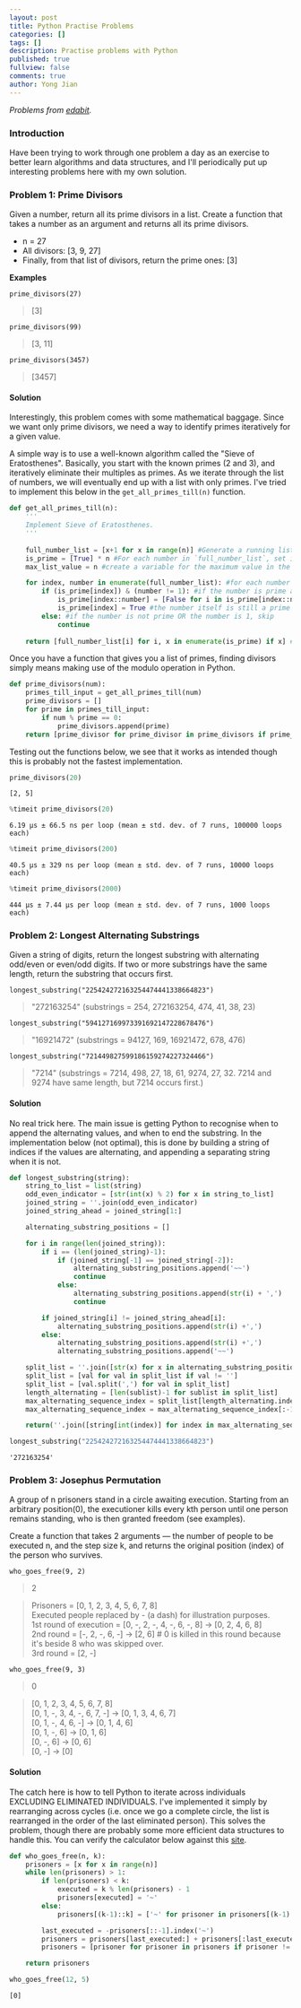 ```yaml
---
layout: post
title: Python Practise Problems
categories: []
tags: []
description: Practise problems with Python
published: true
fullview: false
comments: true
author: Yong Jian
---
```



*Problems from [edabit](https://edabit.com/challenges).*

### Introduction

Have been trying to work through one problem a day as an exercise to better learn algorithms and data structures, and I'll periodically put up interesting problems here with my own solution.

### Problem 1: Prime Divisors

Given a number, return all its prime divisors in a list. Create a function that takes a number as an argument and returns all its prime divisors.

- n = 27
- All divisors: [3, 9, 27]
- Finally, from that list of divisors, return the prime ones: [3]


**Examples**

`prime_divisors(27)`
> [3]

`prime_divisors(99)`
> [3, 11]

`prime_divisors(3457)`
>[3457]

#### Solution

Interestingly, this problem comes with some mathematical baggage. Since we want only prime divisors, we need a way to identify primes iteratively for a given value.

A simple way is to use a well-known algorithm called the "Sieve of Eratosthenes". Basically, you start with the known primes (2 and 3), and iteratively eliminate their multiples as primes. As we iterate through the list of numbers, we will eventually end up with a list with only primes. I've tried to implement this below in the `get_all_primes_till(n)` function.


```python
def get_all_primes_till(n):
    '''
    Implement Sieve of Eratosthenes.
    '''
    
    full_number_list = [x+1 for x in range(n)] #Generate a running list of numbers ranging from 1 to the user input value
    is_prime = [True] * n #For each number in `full_number_list`, set is_prime status to True
    max_list_value = n #create a variable for the maximum value in the list

    for index, number in enumerate(full_number_list): #for each number in the list, 
        if (is_prime[index]) & (number != 1): #if the number is prime and the number is not 1
            is_prime[index::number] = [False for i in is_prime[index::number]] #set all multiples of the number to False in the `is_prime` list
            is_prime[index] = True #the number itself is still a prime
        else: #if the number is not prime OR the number is 1, skip
            continue
    
    return [full_number_list[i] for i, x in enumerate(is_prime) if x] #return a list of numbers that are not enumerate
```

Once you have a function that gives you a list of primes, finding divisors simply means making use of the modulo operation in Python. 


```python
def prime_divisors(num):
    primes_till_input = get_all_primes_till(num)
    prime_divisors = []
    for prime in primes_till_input:
        if num % prime == 0:
            prime_divisors.append(prime)
    return [prime_divisor for prime_divisor in prime_divisors if prime_divisor != 1]
```

Testing out the functions below, we see that it works as intended though this is probably not the fastest implementation.


```python
prime_divisors(20)
```




    [2, 5]




```python
%timeit prime_divisors(20)
```

    6.19 µs ± 66.5 ns per loop (mean ± std. dev. of 7 runs, 100000 loops each)



```python
%timeit prime_divisors(200)
```

    40.5 µs ± 329 ns per loop (mean ± std. dev. of 7 runs, 10000 loops each)



```python
%timeit prime_divisors(2000)
```

    444 µs ± 7.44 µs per loop (mean ± std. dev. of 7 runs, 1000 loops each)


### Problem 2: Longest Alternating Substrings

Given a string of digits, return the longest substring with alternating odd/even or even/odd digits. If two or more substrings have the same length, return the substring that occurs first.


`longest_substring("225424272163254474441338664823")`
> "272163254" (substrings = 254, 272163254, 474, 41, 38, 23)

`longest_substring("594127169973391692147228678476")`
> "16921472" (substrings = 94127, 169, 16921472, 678, 476)

`longest_substring("721449827599186159274227324466")`
> "7214" (substrings = 7214, 498, 27, 18, 61, 9274, 27, 32. 7214 and 9274 have same length, but 7214 occurs first.)

#### Solution

No real trick here. The main issue is getting Python to recognise when to append the alternating values, and when to end the substring. In the implementation below (not optimal), this is done by building a string of indices if the values are alternating, and appending a separating string when it is not. 


```python
def longest_substring(string):
    string_to_list = list(string)
    odd_even_indicator = [str(int(x) % 2) for x in string_to_list]
    joined_string = ''.join(odd_even_indicator)
    joined_string_ahead = joined_string[1:]

    alternating_substring_positions = []

    for i in range(len(joined_string)):
        if i == (len(joined_string)-1):
            if (joined_string[-1] == joined_string[-2]):
                alternating_substring_positions.append('~~')
                continue
            else:
                alternating_substring_positions.append(str(i) + ',')
                continue

        if joined_string[i] != joined_string_ahead[i]:
            alternating_substring_positions.append(str(i) +',')
        else:
            alternating_substring_positions.append(str(i) +',')
            alternating_substring_positions.append('~~')

    split_list = ''.join([str(x) for x in alternating_substring_positions]).split('~')
    split_list = [val for val in split_list if val != '']
    split_list = [val.split(',') for val in split_list]
    length_alternating = [len(sublist)-1 for sublist in split_list]
    max_alternating_sequence_index = split_list[length_alternating.index(max(length_alternating))]
    max_alternating_sequence_index = max_alternating_sequence_index[:-1]

    return(''.join([string[int(index)] for index in max_alternating_sequence_index]))

longest_substring("225424272163254474441338664823")
```




    '272163254'



### Problem 3: Josephus Permutation

A group of n prisoners stand in a circle awaiting execution. Starting from an arbitrary position(0), the executioner kills every kth person until one person remains standing, who is then granted freedom (see examples).

Create a function that takes 2 arguments — the number of people to be executed n, and the step size k, and returns the original position (index) of the person who survives.

`who_goes_free(9, 2)`
> 2

> Prisoners = [0, 1, 2, 3, 4, 5, 6, 7, 8] <br>
> Executed people replaced by - (a dash) for illustration purposes. <br>
> 1st round of execution = [0, -, 2, -, 4, -, 6, -, 8]  -> [0, 2, 4, 6, 8] <br>
> 2nd round = [-, 2, -, 6, -] -> [2, 6]  # 0 is killed in this round because it's beside 8 who was skipped over.  <br> 
> 3rd round = [2, -]  <br>

`who_goes_free(9, 3)`
> 0

> [0, 1, 2, 3, 4, 5, 6, 7, 8] <br>
> [0, 1, -, 3, 4, -, 6, 7, -] -> [0, 1, 3, 4, 6, 7] <br>
> [0, 1, -, 4, 6, -] -> [0, 1, 4, 6] <br>
> [0, 1, -, 6] -> [0, 1, 6]  <br>
> [0, -, 6] -> [0, 6]  <br>
> [0, -] -> [0]

#### Solution

The catch here is how to tell Python to iterate across individuals EXCLUDING ELIMINATED INDIVIDUALS. I've implemented it simply by rearranging across cycles (i.e. once we go a complete circle, the list is rearranged in the order of the last eliminated person). This solves the problem, though there are probably some more efficient data structures to handle this. You can verify the calculator below against this [site](http://webspace.ship.edu/deensley/mathdl/Joseph.html).


```python
def who_goes_free(n, k):
    prisoners = [x for x in range(n)]
    while len(prisoners) > 1:
        if len(prisoners) < k:
            executed = k % len(prisoners) - 1
            prisoners[executed] = '~'
        else:
            prisoners[(k-1)::k] = ['~' for prisoner in prisoners[(k-1)::k]]

        last_executed = -prisoners[::-1].index('~')
        prisoners = prisoners[last_executed:] + prisoners[:last_executed]
        prisoners = [prisoner for prisoner in prisoners if prisoner != '~']

    return prisoners

who_goes_free(12, 5)
```




    [0]


